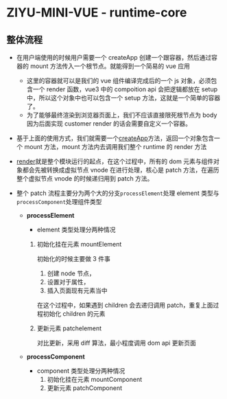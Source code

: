 # ZIYU-MINI-VUE - runtime-core

## 整体流程

- 在用户端使用的时候用户需要一个 createApp 创建一个跟容器，然后通过容器的 mount 方法传入一个根节点。就能得到一个简易的 vue 应用

  - 这里的容器就可以是我们的 vue 组件编译完成后的一个 js 对象，必须包含一个 render 函数，vue3 中的 compoition api 会把逻辑都放在 setup 中，所以这个对象中也可以包含一个 setup 方法，这就是一个简单的容器了。
  - 为了能够最终渲染到浏览器页面上，我们不应该直接限死根节点为 body 因为后面实现 customer render 的话会需要自定义一个容器。

- 基于上面的使用方式，我们就需要一个[createApp](./createApp.ts)方法，返回一个对象包含一个 mount 方法，mount 方法内去调用我们整个 runtime 的 render 方法

- [render](./renderer.ts)就是整个模块运行的起点，在这个过程中，所有的 dom 元素与组件对象都会先被转换成虚拟节点 vnode 在进行处理，核心是 patch 方法，在遍历整个虚拟节点 vnode 的时候递归用到 patch 方法。

- 整个 patch 流程主要分为两个大的分支`processElement`处理 element 类型与`processComponent`处理组件类型

  - **processElement**

    - element 类型处理分两种情况

    1. 初始化挂在元素 mountElement

       初始化的时候主要做 3 件事

       1. 创建 node 节点，
       2. 设置对于属性，
       3. 插入页面现有元素当中

       在这个过程中，如果遇到 children 会去递归调用 patch，重复上面过程初始化 children 的元素

    2. 更新元素 patchelement

       对比更新，采用 diff 算法，最小程度调用 dom api 更新页面

  - **processComponent**
    - component 类型处理分两种情况
      1. 初始化挂在元素 mountComponent
      2. 更新元素 patchComponent
